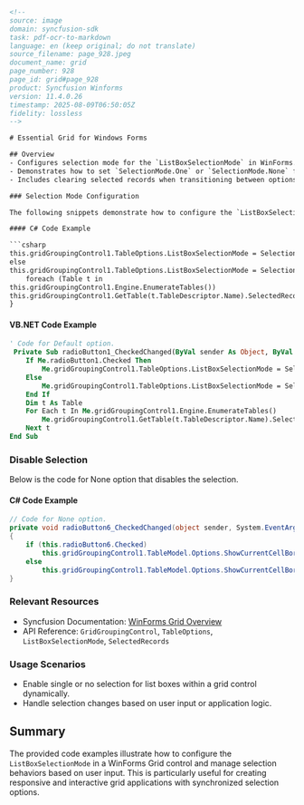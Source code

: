 ```html
<!--
source: image
domain: syncfusion-sdk
task: pdf-ocr-to-markdown
language: en (keep original; do not translate)
source_filename: page_928.jpeg
document_name: grid
page_number: 928
page_id: grid#page_928
product: Syncfusion Winforms
version: 11.4.0.26
timestamp: 2025-08-09T06:50:05Z
fidelity: lossless
-->

# Essential Grid for Windows Forms

## Overview
- Configures selection mode for the `ListBoxSelectionMode` in WinForms.
- Demonstrates how to set `SelectionMode.One` or `SelectionMode.None` for a `Table` control.
- Includes clearing selected records when transitioning between options.

### Selection Mode Configuration

The following snippets demonstrate how to configure the `ListBoxSelectionMode` for a grid control and how to handle clearing selections based on the chosen selection mode.

#### C# Code Example

```csharp
this.gridGroupingControl1.TableOptions.ListBoxSelectionMode = SelectionMode.One;
else
this.gridGroupingControl1.TableOptions.ListBoxSelectionMode = SelectionMode.None;
    foreach (Table t in
this.gridGroupingControl1.Engine.EnumerateTables())
this.gridGroupingControl1.GetTable(t.TableDescriptor.Name).SelectedRecords.Clear();
}
```

#### VB.NET Code Example

```vb
' Code for Default option.
 Private Sub radioButton1_CheckedChanged(ByVal sender As Object, ByVal e As System.EventArgs) Handles radioButton1.CheckedChanged
    If Me.radioButton1.Checked Then
        Me.gridGroupingControl1.TableOptions.ListBoxSelectionMode = SelectionMode.One
    Else
        Me.gridGroupingControl1.TableOptions.ListBoxSelectionMode = SelectionMode.None
    End If
    Dim t As Table
    For Each t In Me.gridGroupingControl1.Engine.EnumerateTables()
        Me.gridGroupingControl1.GetTable(t.TableDescriptor.Name).SelectedRecords.Clear()
    Next t
End Sub
```

### Disable Selection

Below is the code for None option that disables the selection.

#### C# Code Example

```csharp
// Code for None option.
private void radioButton6_CheckedChanged(object sender, System.EventArgs e)
{
    if (this.radioButton6.Checked)
        this.gridGroupingControl1.TableModel.Options.ShowCurrentCellBorderBehavior = GridShowCurrentCellBorder.HideAlways;
    else
        this.gridGroupingControl1.TableModel.Options.ShowCurrentCellBorderBehavior = GridShowCurrentCellBorder.GrayWhenLostFocus;
}
```

### Relevant Resources
- Syncfusion Documentation: [WinForms Grid Overview](https://help.syncfusion.com/windowsforms/grid)
- API Reference: `GridGroupingControl`, `TableOptions`, `ListBoxSelectionMode`, `SelectedRecords`

### Usage Scenarios
- Enable single or no selection for list boxes within a grid control dynamically.
- Handle selection changes based on user input or application logic.

## Summary
The provided code examples illustrate how to configure the `ListBoxSelectionMode` in a WinForms Grid control and manage selection behaviors based on user input. This is particularly useful for creating responsive and interactive grid applications with synchronized selection options.

<!-- tags: [winforms, grid, selectionmode, tableoptions, listboxselection, none] keywords: [syncfusion, gridgroupingcontrol, selectionmode, listbox, clearselection, userinput, dynamicselection] -->
```